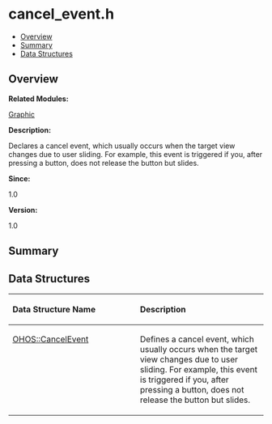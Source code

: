 # cancel\_event.h<a name="EN-US_TOPIC_0000001055198094"></a>

-   [Overview](#section2019416052165626)
-   [Summary](#section60253813165626)
-   [Data Structures](#nested-classes)

## **Overview**<a name="section2019416052165626"></a>

**Related Modules:**

[Graphic](graphic.md)

**Description:**

Declares a cancel event, which usually occurs when the target view changes due to user sliding. For example, this event is triggered if you, after pressing a button, does not release the button but slides. 

**Since:**

1.0

**Version:**

1.0

## **Summary**<a name="section60253813165626"></a>

## Data Structures<a name="nested-classes"></a>

<a name="table346740190165626"></a>
<table><thead align="left"><tr id="row308851955165626"><th class="cellrowborder" valign="top" width="50%" id="mcps1.1.3.1.1"><p id="p1337222398165626"><a name="p1337222398165626"></a><a name="p1337222398165626"></a>Data Structure Name</p>
</th>
<th class="cellrowborder" valign="top" width="50%" id="mcps1.1.3.1.2"><p id="p832548501165626"><a name="p832548501165626"></a><a name="p832548501165626"></a>Description</p>
</th>
</tr>
</thead>
<tbody><tr id="row1302211372165626"><td class="cellrowborder" valign="top" width="50%" headers="mcps1.1.3.1.1 "><p id="p1501531704165626"><a name="p1501531704165626"></a><a name="p1501531704165626"></a><a href="ohos-cancelevent.md">OHOS::CancelEvent</a></p>
</td>
<td class="cellrowborder" valign="top" width="50%" headers="mcps1.1.3.1.2 "><p id="p1300304861165626"><a name="p1300304861165626"></a><a name="p1300304861165626"></a>Defines a cancel event, which usually occurs when the target view changes due to user sliding. For example, this event is triggered if you, after pressing a button, does not release the button but slides. </p>
</td>
</tr>
</tbody>
</table>

